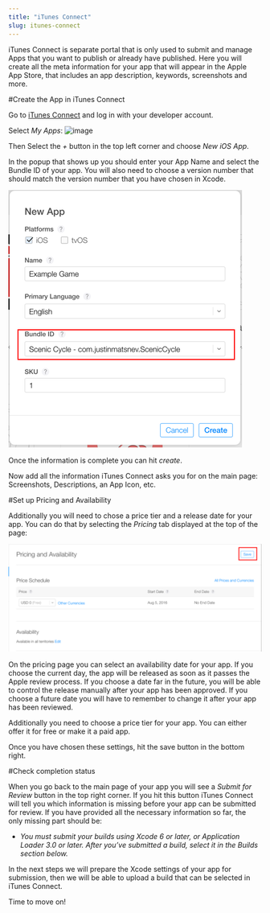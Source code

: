 ```yaml
---
title: "iTunes Connect"
slug: itunes-connect
---
```


iTunes Connect is separate portal that is only used to submit and manage Apps that you want to publish or already have published. Here you will create all the meta information for your app that will appear in the Apple App Store, that includes an app description, keywords, screenshots and more.

#Create the App in iTunes Connect

Go to [iTunes Connect](http://itunesconnect.apple.com) and log in with your developer account.

Select *My Apps*:
![image](./itunes_myapps.png)

Then Select the *+* button in the top left corner and choose *New iOS App*.

In the popup that shows up you should enter your App Name and select the Bundle ID of your app. You will also need to choose a version number that should match the version number that you have chosen in Xcode.

![image](./2_iTunesConnect.png)

Once the information is complete you can hit *create*.

Now add all the information iTunes Connect asks you for on the main page: Screenshots, Descriptions, an App Icon, etc.

#Set up Pricing and Availability

Additionally you will need to chose a price tier and a release date for your app. You can do that by selecting the *Pricing* tab displayed at the top of the page:

![image](./itunes_pricing.png)

On the pricing page you can select an availability date for your app. If you choose the current day, the app will be released as soon as it passes the Apple review process. If you choose a date far in the future, you will be able to control the release manually after your app has been approved. If you choose a future date you will have to remember to change it after your app has been reviewed.

Additionally you need to choose a price tier for your app. You can either offer it for free or make it a paid app.

Once you have chosen these settings, hit the save button in the bottom right.

#Check completion status

When you go back to the main page of your app you will see a *Submit for Review* button in the top right corner. If you hit this button iTunes Connect will tell you which information is missing before your app can be submitted for review. If you have provided all the necessary information so far, the only missing part should be:

- *You must submit your builds using Xcode 6 or later, or Application Loader 3.0 or later. After you’ve submitted a build, select it in the Builds section below.*

In the next steps we will prepare the Xcode settings of your app for submission, then we will be able to upload a build that can be selected in iTunes Connect.

Time to move on!
